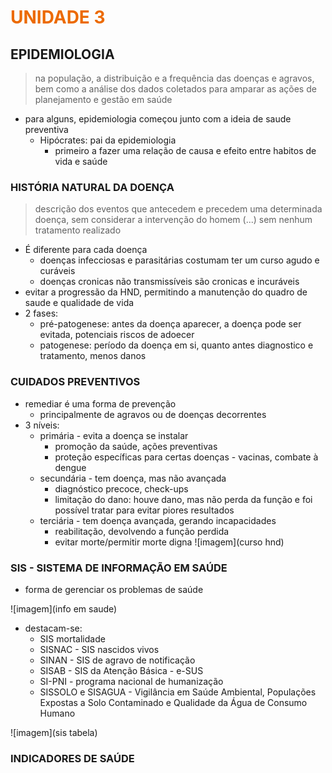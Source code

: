 # <span style="color:#EC6A00">**UNIDADE 3**</span>

## EPIDEMIOLOGIA

> na população, a distribuição e a frequência das doenças e agravos, bem como a análise dos dados coletados para amparar as ações de planejamento e gestão em saúde

- para alguns, epidemiologia começou junto com a ideia de saude preventiva
  - Hipócrates: pai da epidemiologia
    - primeiro a fazer uma relação de causa e efeito entre habitos de vida e saúde

### HISTÓRIA NATURAL DA DOENÇA

> descrição dos eventos que antecedem e precedem uma determinada doença, sem considerar a intervenção do homem (...) sem nenhum tratamento realizado

- É diferente para cada doença
  - doenças infecciosas e parasitárias costumam ter um curso agudo e curáveis
  - doenças cronicas não transmissíveis são cronicas e incuráveis
- evitar a progressão da HND, permitindo a manutenção do quadro de saude e qualidade de vida
- 2 fases:
  - pré-patogenese: antes da doença aparecer, a doença pode ser evitada, potenciais riscos de adoecer
  - patogenese: período da doença em si, quanto antes diagnostico e tratamento, menos danos

### CUIDADOS PREVENTIVOS

- remediar é uma forma de prevenção
  - principalmente de agravos ou de doenças decorrentes
- 3 níveis:
  - primária - evita a doença se instalar
    - promoção da saúde, ações preventivas
    - proteção específicas para certas doenças - vacinas, combate à dengue
  - secundária - tem doença, mas não avançada
    - diagnóstico precoce, check-ups
    - limitação do dano: houve dano, mas não perda da função e foi possível tratar para evitar piores resultados
  - terciária - tem doença avançada, gerando incapacidades
    - reabilitação, devolvendo a função perdida
    - evitar morte/permitir morte digna
  ![imagem](curso hnd)

### SIS - SISTEMA DE INFORMAÇÃO EM SAÚDE

- forma de gerenciar os problemas de saúde

![imagem](info em saude)

- destacam-se:
  - SIS mortalidade
  - SISNAC - SIS nascidos vivos
  - SINAN - SIS de agravo de notificação
  - SISAB - SIS da Atenção Básica - e-SUS
  - SI-PNI - programa nacional de humanização
  - SISSOLO e SISAGUA - Vigilância em Saúde Ambiental, Populações Expostas a Solo Contaminado e Qualidade da Água de Consumo Humano

![imagem](sis tabela)

### INDICADORES DE SAÚDE


